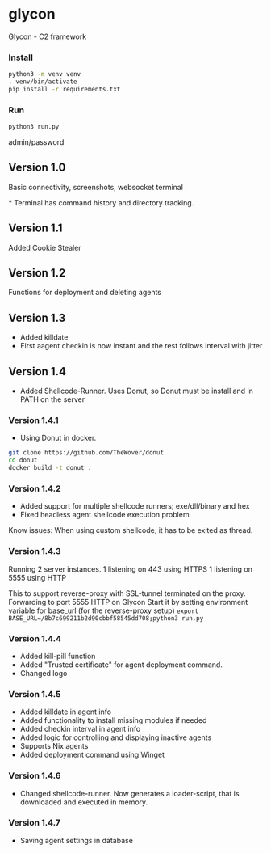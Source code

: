 # glycon
Glycon - C2 framework

### Install
```bash
python3 -m venv venv
. venv/bin/activate
pip install -r requirements.txt
```

### Run
```bash
python3 run.py
```

admin/password

## Version 1.0
<p>Basic connectivity, screenshots, websocket terminal</p>
* Terminal has command history and directory tracking. 


## Version 1.1
<p>Added Cookie Stealer</p>

## Version 1.2
<p>Functions for deployment and deleting agents</p>

## Version 1.3
* Added killdate
* First aagent checkin is now instant and the rest follows interval with jitter

## Version 1.4
* Added Shellcode-Runner. Uses Donut, so Donut must be install and in PATH on the server
### Version 1.4.1
* Using Donut in docker. 
```bash
git clone https://github.com/TheWover/donut
cd donut
docker build -t donut .
```

### Version 1.4.2
* Added support for multiple shellcode runners; exe/dll/binary and hex
* Fixed headless agent shellcode execution problem

Know issues: When using custom shellcode, it has to be exited as thread.

### Version 1.4.3
Running 2 server instances. 
1 listening on 443 using HTTPS
1 listening on 5555 using HTTP 

This to support reverse-proxy with SSL-tunnel terminated on the proxy. Forwarding to port 5555 HTTP on Glycon
Start it by setting environment variable for base_url (for the reverse-proxy setup)
```export BASE_URL=/8b7c699211b2d90cbbf58545dd708;python3 run.py```

### Version 1.4.4
* Added kill-pill function
* Added "Trusted certificate" for agent deployment command. 
* Changed logo

### Version 1.4.5
* Added killdate in agent info
* Added functionality to install missing modules if needed 
* Added checkin interval in agent info
* Added logic for controlling and displaying inactive agents
* Supports Nix agents
* Added deployment command using Winget

### Version 1.4.6
* Changed shellcode-runner. Now generates a loader-script, that is downloaded and executed in memory.

### Version 1.4.7
* Saving agent settings in database


